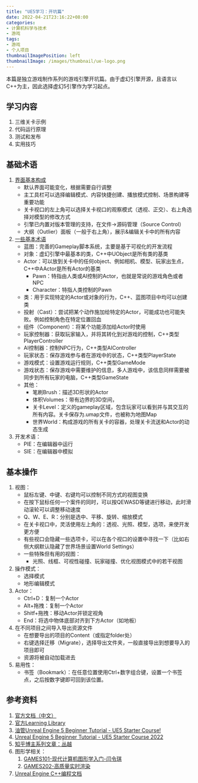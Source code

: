 ```yaml
---
title: "UE5学习：开坑篇"
date: 2022-04-21T23:16:22+08:00
categories:
- 计算机科学与技术
- 游戏
tags:
- 游戏
- 个人项目
thumbnailImagePosition: left
thumbnailImage: /images/thumbnail/ue-logo.png
---
```

本篇是独立游戏制作系列的游戏引擎开坑篇。由于虚幻引擎开源，且语言以C++为主，因此选择虚幻5引擎作为学习起点。
<!--more-->
## 学习内容
1. 三维关卡示例
1. 代码运行原理
1. 测试和发布
1. 实用技巧

## 基础术语
1. [界面基本构成](https://docs.unrealengine.com/5.0/zh-CN/unreal-editor-interface/)
    - 默认界面可能变化，根据需要自行调整
    - 主工具栏可以选择编辑模式、内容快捷创建、播放模式控制、场景构建等重要功能
    - 关卡视口的左上角可以选择关卡视口的观察模式（透视、正交）、右上角选择对模型的修改方式
    - 引擎已内置对版本管理的支持，在文件->源码管理（Source Control）
    - 大纲（Outlier）面板（一般于右上角），展示&编辑关卡中的所有内容
1. [一些基本术语](https://docs.unrealengine.com/5.0/zh-CN/unreal-engine-terminology/)
    - 蓝图：完善的Gameplay脚本系统，主要是基于可视化的开发流程
    - 对象：虚幻引擎中最基本的类，C++中UObject是所有类的基类
    - Actor：可以放到关卡中的任何object、例如相机、模型、玩家出生点，C++中AActor是所有Actor的基类
        - Pawn：特指由人类或AI控制的Actor，也就是常说的游戏角色或者NPC
        - Character：特指人类控制的Pawn
    - 类：用于实现特定的Actor或对象的行为，C++、蓝图项目中均可以创建类
    - 投射（Cast）：尝试把某个动作施加给特定的Actor，可能成功也可能失败。例如控制角色在特定位置回血
    - 组件（Component）：将某个功能添加给Actor时使用
    - 玩家控制器：获取玩家输入，并将其转化到对游戏的控制，C++类型PlayerController
    - AI控制器：控制NPC行为，C++类型AIController
    - 玩家状态：保存游戏参与者在游戏中的状态，C++类型PlayerState
    - 游戏模式：设置游戏运行规则，C++类型GameMode
    - 游戏状态：保存游戏中需要维护的信息，多人游戏中，该信息同样需要被同步到所有玩家的电脑，C++类型GameState
    - 其他：
        - 笔刷Brush：描述3D形状的Actor
        - 体积Volumes：带有边界的3D空间，
        - 关卡Level：定义的gameplay区域，包含玩家可以看到并与其交互的所有内容。关卡保存为.umap文件，也被称为地图Map
        - 世界World：构成游戏的所有关卡的容器，处理关卡流送和Actor的动态生成
1. 开发术语：
    - PIE：在编辑器中运行
    - SIE：在编辑器中模拟
## 基本操作
1. 视图：
    - 鼠标左键、中键、右键均可以控制不同方式的视图变换
    - 在按下鼠标任何一个案件的同时，可以按QEWASD等键进行移动，此时滑动滚轮可以调整移动速度
    - Q、W、E、R：分别是选中、平移、旋转、缩放模式
    - 在关卡视口中，灵活使用左上角的：透视、光照、模型，选项，来使开发更方便
    - 有些视口会隐藏一些选项卡，可以在各个视口的设置中寻找一下（比如右侧大纲默认隐藏了世界场景设置World Settings）
    - 一些特殊但有用的视图：
        - 光照、线框、可视性碰撞、玩家碰撞、优化视图模式中的若干视图
1. 操作模式：
    - 选择模式
    - 地形编辑模式
1. Actor：
    - Ctrl+D：复制一个Actor
    - Alt+拖拽：复制一个Actor
    - Shitf+拖拽：移动Actor并锁定视角
    - End：将选中物体底部对齐到下方Actor（如地板）
1. 在不同项目之间导入导出资源文件
    - 在想要导出的项目的Content（或指定folder处）
    - 右键选择迁移（Migrate），选择导出文件夹，一般直接导出到想要导入的项目即可
    - 资源将被自动加载进去
1. 易用性：
    - 书签（Bookmark）：在任意位置使用Ctrl+数字组合键，设置一个书签点，之后按数字键即可回到该位置。

## 参考资料
1. [官方文档（中文）](https://docs.unrealengine.com/5.0/zh-CN/)
2. [官方Learning Library](https://dev.epicgames.com/community/learning)
3. [油管Unreal Engine 5 Beginner Tutorial - UE5 Starter Course!](https://www.youtube.com/watch?v=gQmiqmxJMtA)
4. [Unreal Engine 5 Beginner Tutorial - UE5 Starter Course 2022](https://www.youtube.com/watch?v=k-zMkzmduqI)
5. [知乎博主系列文章：丛越](https://www.zhihu.com/people/li-xiang-da-sheng/posts)
6. 图形学相关：
   1. [GAMES101-现代计算机图形学入门-闫令琪](https://www.bilibili.com/video/V1X7411F744)
   2. [GAMES202-高质量实时渲染](https://www.bilibili.com/video/BV1YK4y1T7yY/)
7. [Unreal Engine C++编程文档](https://italink.github.io/ModernGraphicsEngineGuide/04-UnrealEngine/0.%E5%9F%BA%E7%A1%80%E7%BC%96%E7%A8%8B/)